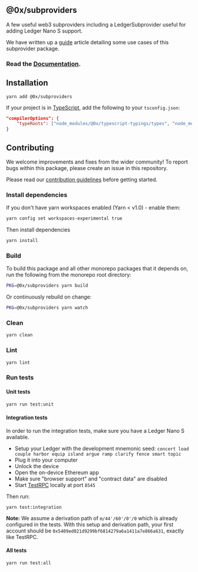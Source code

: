 ## @0x/subproviders

A few useful web3 subproviders including a LedgerSubprovider useful for adding Ledger Nano S support.

We have written up a [guide](https://0x.org/docs/guides/web3-provider-explained#web3-provider-examples) article detailing some use cases of this subprovider package.

### Read the [Documentation](https://0x.org/docs/tools/subproviders).

## Installation

```
yarn add @0x/subproviders
```

If your project is in [TypeScript](https://www.typescriptlang.org/), add the following to your `tsconfig.json`:

```json
"compilerOptions": {
    "typeRoots": ["node_modules/@0x/typescript-typings/types", "node_modules/@types"],
}
```

## Contributing

We welcome improvements and fixes from the wider community! To report bugs within this package, please create an issue in this repository.

Please read our [contribution guidelines](../../CONTRIBUTING.md) before getting started.

### Install dependencies

If you don't have yarn workspaces enabled (Yarn < v1.0) - enable them:

```bash
yarn config set workspaces-experimental true
```

Then install dependencies

```bash
yarn install
```

### Build

To build this package and all other monorepo packages that it depends on, run the following from the monorepo root directory:

```bash
PKG=@0x/subproviders yarn build
```

Or continuously rebuild on change:

```bash
PKG=@0x/subproviders yarn watch
```

### Clean

```bash
yarn clean
```

### Lint

```bash
yarn lint
```

### Run tests

#### Unit tests

```bash
yarn run test:unit
```

#### Integration tests

In order to run the integration tests, make sure you have a Ledger Nano S available.

-   Setup your Ledger with the development mnemonic seed: `concert load couple harbor equip island argue ramp clarify fence smart topic`
-   Plug it into your computer
-   Unlock the device
-   Open the on-device Ethereum app
-   Make sure "browser support" and "contract data" are disabled
-   Start [TestRPC](https://github.com/trufflesuite/ganache-cli) locally at port `8545`

Then run:

```
yarn test:integration
```

**Note:** We assume a derivation path of `m/44'/60'/0'/0` which is already configured in the tests. With this setup and derivation path, your first account should be `0x5409ed021d9299bf6814279a6a1411a7e866a631`, exactly like TestRPC.

#### All tests

```bash
yarn run test:all
```
